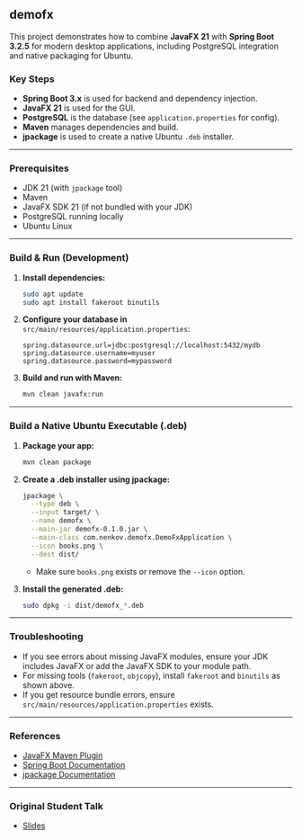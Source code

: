 ## demofx

This project demonstrates how to combine **JavaFX 21** with **Spring Boot 3.2.5** for modern desktop applications, including PostgreSQL integration and native packaging for Ubuntu.

### Key Steps

- **Spring Boot 3.x** is used for backend and dependency injection.
- **JavaFX 21** is used for the GUI.
- **PostgreSQL** is the database (see `application.properties` for config).
- **Maven** manages dependencies and build.
- **jpackage** is used to create a native Ubuntu `.deb` installer.

---

### Prerequisites

- JDK 21 (with `jpackage` tool)
- Maven
- JavaFX SDK 21 (if not bundled with your JDK)
- PostgreSQL running locally
- Ubuntu Linux

---

### Build & Run (Development)

1. **Install dependencies:**
   ```sh
   sudo apt update
   sudo apt install fakeroot binutils
   ```

2. **Configure your database in** `src/main/resources/application.properties`:
   ```
   spring.datasource.url=jdbc:postgresql://localhost:5432/mydb
   spring.datasource.username=myuser
   spring.datasource.password=mypassword
   ```

3. **Build and run with Maven:**
   ```sh
   mvn clean javafx:run
   ```

---

### Build a Native Ubuntu Executable (.deb)

1. **Package your app:**
   ```sh
   mvn clean package
   ```

2. **Create a .deb installer using jpackage:**
   ```sh
   jpackage \
     --type deb \
     --input target/ \
     --name demofx \
     --main-jar demofx-0.1.0.jar \
     --main-class com.nenkov.demofx.DemoFxApplication \
     --icon books.png \
     --dest dist/
   ```

   - Make sure `books.png` exists or remove the `--icon` option.

3. **Install the generated .deb:**
   ```sh
   sudo dpkg -i dist/demofx_*.deb
   ```

---

### Troubleshooting

- If you see errors about missing JavaFX modules, ensure your JDK includes JavaFX or add the JavaFX SDK to your module path.
- For missing tools (`fakeroot`, `objcopy`), install `fakeroot` and `binutils` as shown above.
- If you get resource bundle errors, ensure `src/main/resources/application.properties` exists.

---

### References

- [JavaFX Maven Plugin](https://github.com/openjfx/javafx-maven-plugin)
- [Spring Boot Documentation](https://docs.spring.io/spring-boot/docs/current/reference/htmlsingle/)
- [jpackage Documentation](https://docs.oracle.com/en/java/javase/21/docs/specs/man/jpackage.html)

---

### Original Student Talk

- [Slides](https://docs.google.com/presentation/d/16hXscc03pJCwr5SNsfy5kQE9_MlyHHrnWfGY39nm6II/edit?usp=sharing)